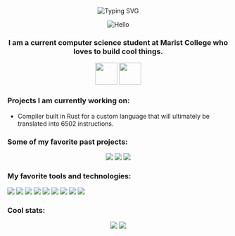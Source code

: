 <p align="center"><img src="https://readme-typing-svg.demolab.com?font=Source+Code+Pro&size=40&pause=1000&color=2ECC40&center=true&vCenter=true&width=750&height=60&lines=Hello+there!+I'm+Josh." alt="Typing SVG" /></p>

<p align="center"><img src="https://media.giphy.com/media/xTiIzJSKB4l7xTouE8/giphy.gif" alt="Hello"></p>

<h3 align = "center">I am a current computer science student at Marist College who loves to build cool things.</h3>

<p align="center">
  <a href="https://www.linkedin.com/in/joshua-seligman-26209321b"><img height=50 src="https://img.shields.io/badge/-LinkedIn-0e76a8?style=flat-square&logo=Linkedin&logoColor=white&color=0a66c2" /></a>
  <a href="https://joshuaseligman.net/"><img height=50 src="https://img.shields.io/badge/Personal%20Website-FF7139?style=flat-square&logo=Firefox-Browser&logoColor=white&color=ff4b3a" /></a>
</p>

<h3>Projects I am currently working on:</h3>
<ul>
  <li>Compiler built in Rust for a custom language that will ultimately be translated into 6502 instructions.</li>
</ul>

<h3>Some of my favorite past projects:</h3>
<p align="center">
  <a href="https://github.com/joshuaseligman/jOSh"><img src="https://github-readme-stats.vercel.app/api/pin/?username=joshuaseligman&repo=jOSh&theme=react" /></a>
  <a href="https://github.com/joshuaseligman/GoVM"><img src="https://github-readme-stats.vercel.app/api/pin/?username=joshuaseligman&repo=GoVM&theme=react" /></a>
  <a href="https://github.com/joshuaseligman/Digital-Passport"><img src="https://github-readme-stats.vercel.app/api/pin/?username=joshuaseligman&repo=Digital-Passport&theme=react" /></a>
</p>

<h3>My favorite tools and technologies:</h3>
<p>
  <!-- Icons from https://github.com/Ileriayo/markdown-badges -->
  <img src="https://img.shields.io/badge/rust-%23000000.svg?style=for-the-badge&logo=rust&logoColor=white" />
  <img src="https://img.shields.io/badge/go-%2300ADD8.svg?style=for-the-badge&logo=go&logoColor=white" />
  <img src="https://img.shields.io/badge/typescript-%23007ACC.svg?style=for-the-badge&logo=typescript&logoColor=white" />
  <img src="https://img.shields.io/badge/javascript-%23323330.svg?style=for-the-badge&logo=javascript&logoColor=%23F7DF1E" />
  <img src="https://img.shields.io/badge/c++-%2300599C.svg?style=for-the-badge&logo=c%2B%2B&logoColor=white" />
  <img src="https://img.shields.io/badge/java-%23ED8B00.svg?style=for-the-badge&logo=java&logoColor=white" />
  <img src="https://img.shields.io/badge/docker-%230db7ed.svg?style=for-the-badge&logo=docker&logoColor=white" />
  <img src="https://img.shields.io/badge/git-%23F05033.svg?style=for-the-badge&logo=git&logoColor=white" />
  <img src="https://img.shields.io/badge/Visual%20Studio%20Code-0078d7.svg?style=for-the-badge&logo=visual-studio-code&logoColor=white" />
</p>
  
<h3>Cool stats:</h3>
<p align="center">
  <img src="https://github-readme-stats.vercel.app/api?username=joshuaseligman&show_icons=true&theme=react" />
  <img src="https://streak-stats.demolab.com/?user=joshuaseligman&theme=react" />
</p>
